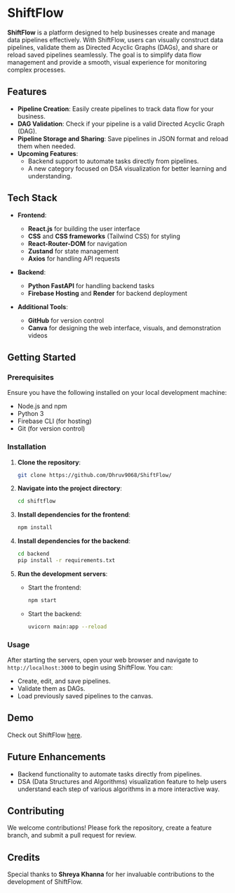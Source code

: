 
# ShiftFlow

**ShiftFlow** is a platform designed to help businesses create and manage data pipelines effectively. With ShiftFlow, users can visually construct data pipelines, validate them as Directed Acyclic Graphs (DAGs), and share or reload saved pipelines seamlessly. The goal is to simplify data flow management and provide a smooth, visual experience for monitoring complex processes.

## Features

- **Pipeline Creation**: Easily create pipelines to track data flow for your business.
- **DAG Validation**: Check if your pipeline is a valid Directed Acyclic Graph (DAG).
- **Pipeline Storage and Sharing**: Save pipelines in JSON format and reload them when needed.
- **Upcoming Features**:  
  - Backend support to automate tasks directly from pipelines.
  - A new category focused on DSA visualization for better learning and understanding.

## Tech Stack

- **Frontend**:
  - **React.js** for building the user interface
  - **CSS** and **CSS frameworks** (Tailwind CSS) for styling
  - **React-Router-DOM** for navigation
  - **Zustand** for state management
  - **Axios** for handling API requests

- **Backend**:
  - **Python FastAPI** for handling backend tasks
  - **Firebase Hosting** and **Render** for backend deployment

- **Additional Tools**:
  - **GitHub** for version control
  - **Canva** for designing the web interface, visuals, and demonstration videos

## Getting Started

### Prerequisites

Ensure you have the following installed on your local development machine:

- Node.js and npm
- Python 3
- Firebase CLI (for hosting)
- Git (for version control)

### Installation

1. **Clone the repository**:
   ```bash
   git clone https://github.com/Dhruv9068/ShiftFlow/
   ```
2. **Navigate into the project directory**:
   ```bash
   cd shiftflow
   ```
3. **Install dependencies for the frontend**:
   ```bash
   npm install
   ```
4. **Install dependencies for the backend**:
   ```bash
   cd backend
   pip install -r requirements.txt
   ```
5. **Run the development servers**:

   - Start the frontend:
     ```bash
     npm start
     ```
   - Start the backend:
     ```bash
     uvicorn main:app --reload
     ```

### Usage

After starting the servers, open your web browser and navigate to `http://localhost:3000` to begin using ShiftFlow. You can:

- Create, edit, and save pipelines.
- Validate them as DAGs.
- Load previously saved pipelines to the canvas.

## Demo

Check out ShiftFlow [here](http://shiftfl0w.web.app/).

## Future Enhancements

- Backend functionality to automate tasks directly from pipelines.
- DSA (Data Structures and Algorithms) visualization feature to help users understand each step of various algorithms in a more interactive way.

## Contributing

We welcome contributions! Please fork the repository, create a feature branch, and submit a pull request for review.

## Credits

Special thanks to **Shreya Khanna** for her invaluable contributions to the development of ShiftFlow.

